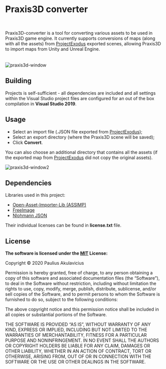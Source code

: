 Praxis3D converter
===================
&nbsp;  

Praxis3D-converter is a tool for converting various assets to be used in Praxis3D game engine. It currently supports conversions of maps (along with all the assets) from [ProjectExodus](https://github.com/NegInfinity/ProjectExodus) exported scenes, allowing Praxis3D to import maps from Unity and Unreal Engine.  
&nbsp;  
&nbsp;  
![praxis3d-window](https://i.imgur.com/0V7MRrk.png)

## Building

Projects is self-sufficient - all dependencies are included and all settings within the Visual Studio project files are configured for an out of the box compilation in **Visual Studio 2019**.

## Usage

- Select an import file (.JSON file exported from [ProjectExodus](https://github.com/NegInfinity/ProjectExodus));   
- Select an export directory (where the Praxis3D scene will be saved);  
- Click **Convert**.  
  
You can also choose an additional directory that contains all the assets (if the exported map from [ProjectExodus](https://github.com/NegInfinity/ProjectExodus) did not copy the original assets).


![praxis3d-window2](https://i.imgur.com/AuRT1Gf.png)

## Dependencies
Libraries used in this project:
- [Open-Asset-Importer-Lib (ASSIMP)](https://github.com/assimp/assimp)  
- [FreeImage](https://freeimage.sourceforge.io/)  
- [Nlohmann JSON](https://github.com/nlohmann/json)  
    
Their individual licenses can be found in **license.txt** file.


## License

**The software is licensed under the [MIT](https://choosealicense.com/licenses/mit/) License:**

Copyright © 2020 Paulius Akulavicius

Permission is hereby granted, free of charge, 
to any person obtaining a copy of this software 
and associated documentation files (the “Software”), 
to deal in the Software without restriction, 
including without limitation the rights to use, 
copy, modify, merge, publish, distribute, sublicense, 
and/or sell copies of the Software, and to permit 
persons to whom the Software is furnished to do so, 
subject to the following conditions:

The above copyright notice and this permission notice 
shall be included in all copies or substantial portions 
of the Software.

THE SOFTWARE IS PROVIDED “AS IS”, WITHOUT WARRANTY OF ANY KIND, 
EXPRESS OR IMPLIED, INCLUDING BUT NOT LIMITED TO THE WARRANTIES 
OF MERCHANTABILITY, FITNESS FOR A PARTICULAR PURPOSE AND 
NONINFRINGEMENT. IN NO EVENT SHALL THE AUTHORS OR COPYRIGHT 
HOLDERS BE LIABLE FOR ANY CLAIM, DAMAGES OR OTHER LIABILITY, 
WHETHER IN AN ACTION OF CONTRACT, TORT OR OTHERWISE, ARISING FROM, 
OUT OF OR IN CONNECTION WITH THE SOFTWARE OR THE USE OR OTHER 
DEALINGS IN THE SOFTWARE.